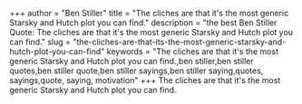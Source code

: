 +++
author = "Ben Stiller"
title = "The cliches are that it's the most generic Starsky and Hutch plot you can find."
description = "the best Ben Stiller Quote: The cliches are that it's the most generic Starsky and Hutch plot you can find."
slug = "the-cliches-are-that-its-the-most-generic-starsky-and-hutch-plot-you-can-find"
keywords = "The cliches are that it's the most generic Starsky and Hutch plot you can find.,ben stiller,ben stiller quotes,ben stiller quote,ben stiller sayings,ben stiller saying,quotes, sayings,quote, saying, motivation"
+++
The cliches are that it's the most generic Starsky and Hutch plot you can find.
